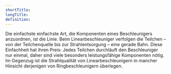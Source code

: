 ```yaml
---
shortTitle:
longTitle:
definition:
---
```


Die einfachste einfachste Art, die Komponenten eines Beschleunigers anzuordnen, ist die Linie. Beim Linearbeschleuniger verfolgen die Teilchen – von der Teilchenquelle bis zur Strahlentsorgung – eine gerade Bahn. Diese Einfachheit hat ihren Preis: Jedes Teilchen durchläuft den Beschleuniger nur einmal, daher sind viele besonders leistungsfähige Komponenten nötig. Im Gegenzug ist die Strahlqualität von Linearbeschleunigern in mancher Hinsicht derjenigen von Ringbeschleunigern überlegen.
